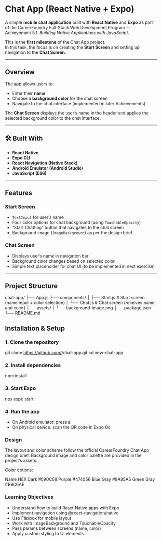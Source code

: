 # Chat App (React Native + Expo)

A simple **mobile chat application** built with **React Native** and **Expo** as part of the CareerFoundry Full-Stack Web Development Program — Achievement 5.1: _Building Native Applications with JavaScript_.

This is the **first milestone** of the Chat App project.  
In this task, the focus is on creating the **Start Screen** and setting up navigation to the **Chat Screen**.

---

## Overview

The app allows users to:

- Enter their **name**
- Choose a **background color** for the chat screen
- Navigate to the chat interface (implemented in later Achievements)

The **Chat Screen** displays the user’s name in the header and applies the selected background color to the chat interface.

---

## 🛠️ Built With

- **React Native**
- **Expo CLI**
- **React Navigation (Native Stack)**
- **Android Emulator (Android Studio)**
- **JavaScript (ES6)**

---

## Features

### Start Screen

- `TextInput` for user’s name
- Four color options for chat background (using `TouchableOpacity`)
- “Start Chatting” button that navigates to the chat screen
- Background image (`ImageBackground`) as per the design brief

### Chat Screen

- Displays user’s name in navigation bar
- Background color changes based on selected color
- Simple text placeholder for chat UI (to be implemented in next exercise)

---

## Project Structure

chat-app/
├── App.js
├── components/
│ ├── Start.js # Start screen (name input + color selection)
│ └── Chat.js # Chat screen (receives name and color)
├── assets/
│ └── background-image.png
├── package.json
└── README.md

## Installation & Setup

### 1. Clone the repository

git clone https://github.com/<your-username>/chat-app.git
cd new-chat-app

### 2. Install dependencies

npm install

### 3. Start Expo

npx expo start

### 4. Run the app

- On Android emulator: press a
- On physical device: scan the QR code in Expo Go

### Design

The layout and color scheme follow the official CareerFoundry Chat App design brief.
Background image and color palette are provided in the project’s assets.

Color options:

Name            HEX
Dark            #090C08
Purple          #474056
Blue Gray       #8A95A5
Green Gray      #B9C6AE


### Learning Objectives

- Understand how to build React Native apps with Expo
- Implement navigation using @react-navigation/native
- Use Flexbox for mobile layout
- Work with ImageBackground and TouchableOpacity
- Pass params between screens (name, color)
- Apply custom styling to UI elements
